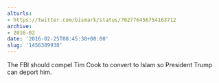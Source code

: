 ```yaml
---
alturls:
- https://twitter.com/bismark/status/702776456754163712
archive:
- 2016-02
date: '2016-02-25T08:45:38+00:00'
slug: '1456389938'
---
```


The FBI should compel Tim Cook to convert to Islam so President Trump can deport him.

